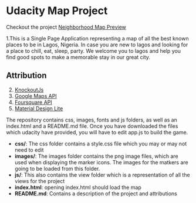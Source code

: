 # Udacity Map Project

Checkout the project [Neighborhood Map Preview](https://ezdevelopers.github.io/neighborhoodMap/)

1.This is a Single Page Application representing a map of all the best known places to be in Lagos, Nigeria. In case you are new to lagos and looking for a place to chill, eat, sleep, party. We welcome you to lagos and help you find good spots to make a memorable stay in our great city.

## Attribution
2. [KnockoutJs](http://knockoutjs.com)
3. [Google Maps API](https://developers.google.com/maps/)
4. [Foursquare API](https://foursquare.com/)
5. [Material Design Lite](https://code.getmdl.io/)


The repository contains css, images, fonts and js folders, as well as an index.html and a README.md file. Once you have downloaded the files which udacity have provided, you will have to edit app.js to build the game.

* **css/**: The css folder contains a style.css file which you may or may not need to edit
* **images/**: The images folder contains the png image files, which are used when displaying the marker icons. The images for the matkers are going to be loaded from this folder.
* **js/**: This also contains the view folder which is a representation of all the views for the project
* **index.html**: opening index.html should load the map
* **README.md**: Contains a description of the project and attributions
